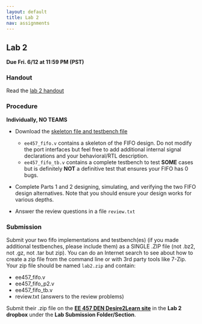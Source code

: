 ```yaml
---
layout: default
title: Lab 2
nav: assignments
---
```


## Lab 2

**Due Fri. 6/12 at 11:59 PM (PST)**

### Handout 
Read the [lab 2 handout](http://ee.usc.edu/~redekopp/ee457/ee457_fifo.pdf)

### Procedure
**Individually, NO TEAMS**

- Download the [skeleton file and testbench file](http://ee.usc.edu/~redekopp/ee457/ee457_fifo.zip)
   + `ee457_fifo.v` contains a skeleton of the FIFO design. Do not modify the port interfaces but feel free to add additional internal signal declarations and your behavioral/RTL description.
   + `ee457_fifo_tb.v` contains a complete testbench to test **SOME** cases but is definitely **NOT** a definitive test that ensures your FIFO has 0 bugs.

- Complete Parts 1 and 2 designing, simulating, and verifying the two FIFO design alternatives.  Note that you should ensure your design works for various depths.
- Answer the review questions in a file `review.txt`

### Submission

Submit your two fifo implementations and testbench(es) (if you made additional testbenches, please include them) as a SINGLE .ZIP file (not .bz2, not .gz, not .tar but zip).  You can do an Internet search to see about how to create a zip file from the command line or with 3rd party tools like 7-Zip.  Your zip file should be named `lab2.zip` and contain:

- ee457_fifo.v
- ee457_fifo_p2.v
- ee457_fifo_tb.v
- review.txt (answers to the review problems) 

Submit their .zip file on the **[EE 457 DEN Desire2Learn site](https://courses.uscden.net/d2l)** in the **Lab 2 dropbox** under the **Lab Submission Folder/Section**.  


